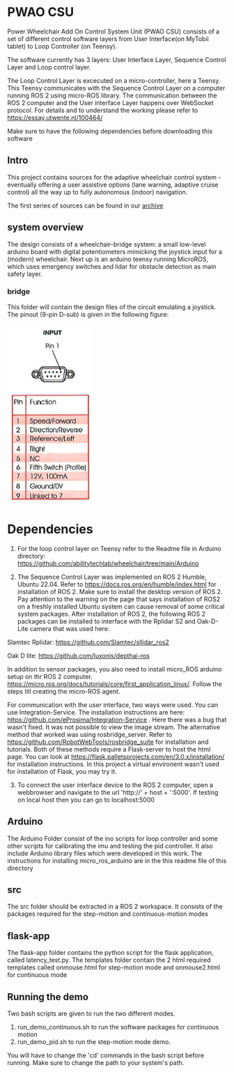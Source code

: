 # PWAO CSU
Power Wheelchair Add On Control System Unit (PWAO CSU) consists of a set of different control software layers from User Interface(on MyTobii tablet) to Loop Controller (on Teensy).

The software currently has 3 layers: User Interface Layer, Sequence Control Layer and Loop control layer.

The Loop Control Layer is excecuted on a micro-controller, here a Teensy. This Teensy communicates with the Sequence Control Layer on a computer running ROS 2 using micro-ROS library. The communication between the ROS 2 computer and the User interface Layer happens over WebSocket protocol. For details and to understand the working please refer to https://essay.utwente.nl/100464/

Make sure to have the following dependencies before downloading this software

## Intro
This project contains sources for the adaptive wheelchair control system - eventually offering a user assistive options (lane warning, adaptive cruise control) all the way up to fully autonomous (indoor) navigation.

The first series of sources can be found in our [archive](https://github.com/abilitytechlab/archive/tree/main/sjoerd) 

## system overview
The design consists of a wheelchair-bridge system: a small low-level arduino board with digital potentiometers mimicking the joystick input for a (modern) wheelchair. Next up is an arduino teensy running MicroROS, which uses emergency switches and lidar for obstacle detection as main safety layer.

### bridge
This folder will contain the design files of the circuit emulating a joystick. The pinout (9-pin D-sub) is given in the following figure: 

![9-pol d-sub connection for joystick](https://github.com/abilitytechlab/wheelchair/blob/main/bridge/joystick.jpeg)





# Dependencies

1. For the loop control layer on Teensy refer to the Readme file in Arduino directory: https://github.com/abilitytechlab/wheelchair/tree/main/Arduino 

2. The Sequence Control Layer was implemented on ROS 2 Humble, Ubuntu 22.04. Refer to https://docs.ros.org/en/humble/index.html for installation of ROS 2. Make sure to install the desktop version of ROS 2. Pay attention to the warning on the page that says installation of ROS2 on a freshly installed Ubuntu system can cause removal of some critical system packages. After installation of ROS 2, the following ROS 2 packages can be installed to interface with the Rplidar S2 and Oak-D-Lite camera that was used here:

Slamtec Rplidar: https://github.com/Slamtec/sllidar_ros2

Oak D lite: https://github.com/luxonis/depthai-ros

In addition to sensor packages, you also need to install micro_ROS arduino setup on thr ROS 2 computer. https://micro.ros.org/docs/tutorials/core/first_application_linux/. Follow the steps till creating the micro-ROS agent. 

For communication with the user interface, two ways were used. You can use Integration-Service. The installation instructions are here: https://github.com/eProsima/Integration-Service . Here there was a bug that wasn't fixed. It was not possible to view the image stream. The alternative method that worked was using rosbridge_server. Refer to https://github.com/RobotWebTools/rosbridge_suite for installation and tutorials. Both of these methods require a Flask-server to host the html page. You can look at https://flask.palletsprojects.com/en/3.0.x/installation/ for installation instructions. In this project a virtual environent wasn't used for installation of Flask, you may try it.


3. To connect the user interface device to the ROS 2 computer, open a webbrowser and navigate to the url 'http://' + host + ':5000'. If testing on local host then you can go to localhost:5000

## Arduino

The Arduino Folder consist of the ino scripts for loop controller and some other scripts for calibrating the imu and testing the pid controller. It also include Arduino library files which were developed in this work. The instructions for installing micro_ros_arduino are in the this readme file of this directory

## src
The src folder should be extracted in a ROS 2 workspace. It consists of the packages required for the step-motion and continuous-motion modes

## flask-app
The flask-app folder contains the python script for the flask application, called latency_test.py. The templates folder contain the 2 html required templates called onmouse.html for step-motion mode and onmouse2.html for continuous mode

## Running the demo
Two bash scripts are given to run the two different modes.
1. run_demo_continuous.sh to run the software packages for continuous motion
2. run_demo_pid.sh to run the step-motion mode demo.

You will have to change the 'cd' commands in the bash script before running. Make sure to change the path to your system's path.
